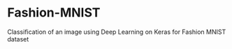 # Fashion-MNIST
Classification of an image using Deep Learning on Keras for Fashion MNIST dataset  
